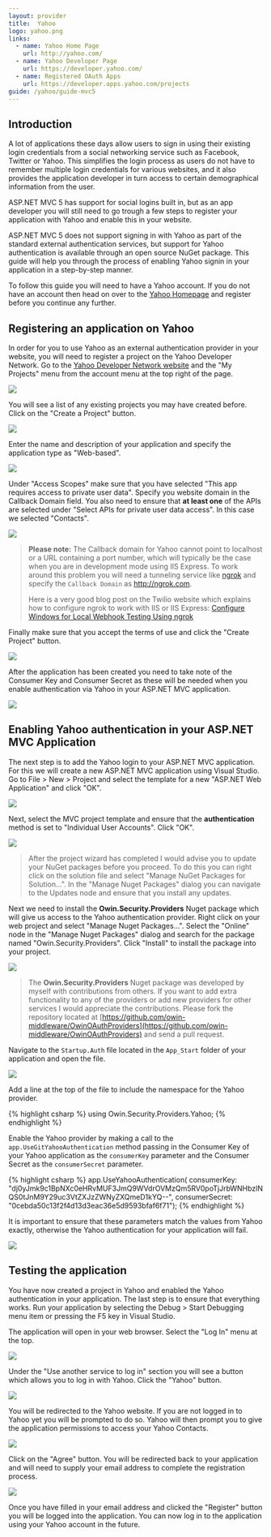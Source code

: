 ```yaml
---
layout: provider
title:  Yahoo
logo: yahoo.png
links:
  - name: Yahoo Home Page
    url: http://yahoo.com/
  - name: Yahoo Developer Page
    url: https://developer.yahoo.com/
  - name: Registered OAuth Apps
    url: https://developer.apps.yahoo.com/projects
guide: /yahoo/guide-mvc5
---
```


## Introduction
A lot of applications these days allow users to sign in using their existing login credentials from a social networking service such as Facebook, Twitter or Yahoo.  This simplifies the login process as users do not have to remember multiple login credentials for various websites, and it also provides the application developer in turn access to certain demographical information from the user.

ASP.NET MVC 5 has support for social logins built in, but as an app developer you will still need to go trough a few steps to register your application with Yahoo and enable this in your website.  

ASP.NET MVC 5 does not support signing in with Yahoo as part of the standard external authentication services, but support for Yahoo authentication is available through an open source NuGet package. This guide will help you through the process of enabling Yahoo signin in your application in a step-by-step manner.

To follow this guide you will need to have a Yahoo account.  If you do not have an account then head on over to the [Yahoo Homepage](https://www.yahoo.com/) and register before you continue any further.

## Registering an application on Yahoo
In order for you to use Yahoo as an external authentication provider in your website, you will need to register a project on the Yahoo Developer Network.  Go to the [Yahoo Developer Network website](https://developer.yahoo.com/) and the "My Projects" menu from the account menu at the top right of the page.

![](/images/guides/yahoo/yahoo_projects_menu.png)

You will see a list of any existing projects you may have created before.  Click on the "Create a Project" button.

![](/images/guides/yahoo/yahoo_projects_list.png)

Enter the name and description of your application and specify the application type as "Web-based". 

![](/images/guides/yahoo/yahoo_project_1.png)

Under "Access Scopes" make sure that you have selected "This app requires access to private user data". Specify you website domain in the Callback Domain field. You also need to ensure that **at least one** of the APIs are selected under "Select APIs for private user data access".  In this case we selected "Contacts".

![](/images/guides/yahoo/yahoo_project_2.png)

> **Please note:** The Callback domain for Yahoo cannot point to localhost or a URL containing a port number, which will typically be the case when you are in development mode using IIS Express. To work around this problem you will need a tunneling service like [ngrok](https://ngrok.com/) and specify the `Callback Domain` as http://ngrok.com. 
> 
> Here is a very good blog post on the Twilio website which explains how to configure ngrok to work with IIS or IIS Express: [Configure Windows for Local Webhook Testing Using ngrok](https://www.twilio.com/blog/2014/03/configure-windows-for-local-webhook-testing-using-ngrok.html)

Finally make sure that you accept the terms of use and click the "Create Project" button.

![](/images/guides/yahoo/yahoo_project_3.png)

After the application has been created you need to take note of the Consumer Key and Consumer Secret as these will be needed when you enable authentication via Yahoo in your ASP.NET MVC application.

![](/images/guides/yahoo/yahoo_key_and_secret.png)

## Enabling Yahoo authentication in your ASP.NET MVC Application
The next step is to add the Yahoo login to your ASP.NET MVC application.  For this we will create a new ASP.NET MVC application using Visual Studio. Go to File > New > Project and select the template for a new "ASP.NET Web Application" and click "OK".

![](/images/guides/yahoo/new_project.png)

Next, select the MVC project template and ensure that the **authentication** method is set to "Individual User Accounts".  Click "OK".

![](/images/guides/yahoo/new_project_mvc.png)

> After the project wizard has completed I would advise you to update your NuGet packages before you proceed.  To do this you can right click on the solution file and select "Manage NuGet Packages for Solution...".  In the "Manage Nuget Packages" dialog you can navigate to the Updates node and ensure that you install any updates.

Next we need to install the **Owin.Security.Providers** Nuget package which will give us access to the Yahoo authentication provider.  Right click on your web project and select "Manage Nuget Packages...". Select the "Online" node in the "Manage Nuget Packages" dialog and search for the package named "Owin.Security.Providers".  Click "Install" to install the package into your project.

![](/images/guides/yahoo/nuget_package_dialog.png)

> The **Owin.Security.Providers** Nuget package was developed by myself with contributions from others.  If you want to add extra functionality to any of the providers or add new providers for other services I would appreciate the contributions.  Please fork the repository located at [https://github.com/owin-middleware/OwinOAuthProviders](https://github.com/owin-middleware/OwinOAuthProviders) and send a pull request.

Navigate to the `Startup.Auth` file located in the `App_Start` folder of your application and open the file.

![](/images/guides/yahoo/navigate_startup_auth.png)

Add a line at the top of the file to include the namespace for the Yahoo provider.

{% highlight csharp %}
using Owin.Security.Providers.Yahoo;
{% endhighlight %}

Enable the Yahoo provider by making a call to the `app.UseGitYahooAuthentication` method passing in the Consumer Key of your Yahoo application as the `consumerKey` parameter and the Consumer Secret as the `consumerSecret` parameter.

{% highlight csharp %}
app.UseYahooAuthentication(
    consumerKey: "dj0yJmk9c1BpNXc0eHRvMUF3JmQ9WVdrOVMzQm5RV0poTjJrbWNHbzlNQS0tJnM9Y29uc3VtZXJzZWNyZXQmeD1kYQ--",
    consumerSecret: "0cebda50c13f2f4d13d3eac36e5d9593bfaf6f71");
{% endhighlight %}

It is important to ensure that these parameters match the values from Yahoo exactly, otherwise the Yahoo authentication for your application will fail.

![](/images/guides/yahoo/keys_matchup.png)

## Testing the application
You have now created a project in Yahoo and enabled the Yahoo authentication in your application.  The last step is to ensure that everything works.  Run your application by selecting the Debug > Start Debugging menu item or pressing the F5 key in Visual Studio.

The application will open in your web browser.  Select the "Log In" menu at the top.

![](/images/guides/yahoo/application_start_screen.png)

Under the "Use another service to log in" section you will see a button which allows you to log in with Yahoo.  Click the "Yahoo" button.

![](/images/guides/yahoo/application_login_screen.png)

You will be redirected to the Yahoo website.  If you are not logged in to Yahoo yet you will be prompted to do so.  Yahoo will then prompt you to give the application permissions to access your Yahoo Contacts.

![](/images/guides/yahoo/yahoo_permission.png)

Click on the "Agree" button.  You will be redirected back to your application and will need to supply your email address to complete the registration process.

![](/images/guides/yahoo/complete_registration.png)

Once you have filled in your email address and clicked the "Register" button you will be logged into the application.  You can now log in to the application using your Yahoo account in the future.
